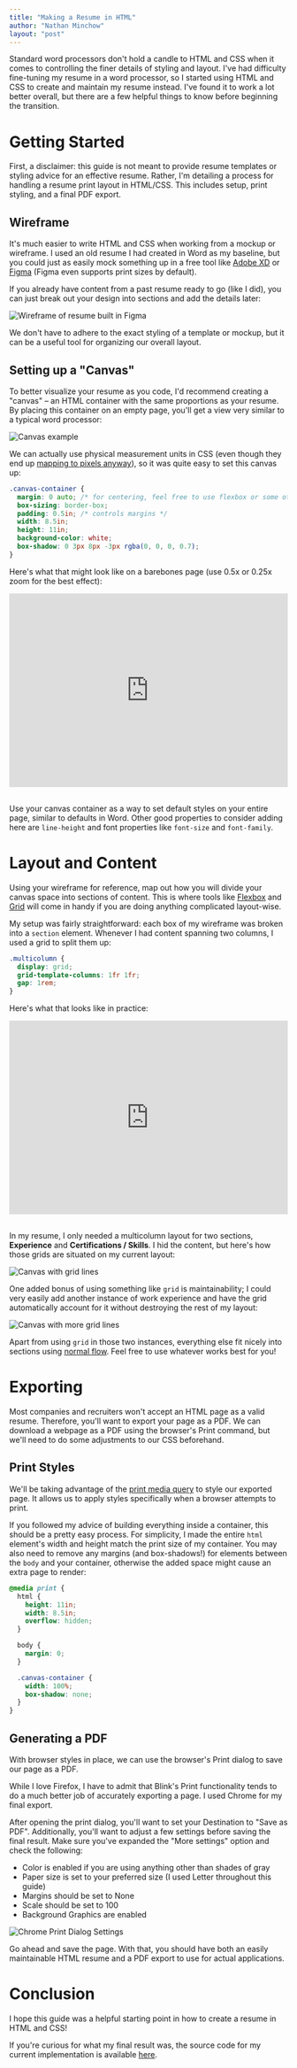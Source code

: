 ```yaml
---
title: "Making a Resume in HTML"
author: "Nathan Minchow"
layout: "post"
---
```


Standard word processors don't hold a candle to HTML and CSS when it comes to controlling the finer details of styling and layout. I've had difficulty fine-tuning my resume in a word processor, so I started using HTML and CSS to create and maintain my resume instead. I've found it to work a lot better overall, but there are a few helpful things to know before beginning the transition.

# Getting Started

First, a disclaimer: this guide is not meant to provide resume templates or styling advice for an effective resume. Rather, I'm detailing a process for handling a resume print layout in HTML/CSS. This includes setup, print styling, and a final PDF export.

## Wireframe

It's much easier to write HTML and CSS when working from a mockup or wireframe. I used an old resume I had created in Word as my baseline, but you could just as easily mock something up in a free tool like [Adobe XD](https://www.adobe.com/products/xd.html) or [Figma](https://www.figma.com/) (Figma even supports print sizes by default).

If you already have content from a past resume ready to go (like I did), you can just break out your design into sections and add the details later:

![Wireframe of resume built in Figma](../assets/2020-01-30-resume-redo/wireframe.png)

We don't have to adhere to the exact styling of a template or mockup, but it can be a useful tool for organizing our overall layout.

## Setting up a "Canvas"

To better visualize your resume as you code, I'd recommend creating a "canvas" – an HTML container with the same proportions as your resume. By placing this container on an empty page, you'll get a view very similar to a typical word processor:

![Canvas example](../assets/2020-01-30-resume-redo/canvas.png)

We can actually use physical measurement units in CSS (even though they end up [mapping to pixels anyway](https://css-tricks.com/the-lengths-of-css/)), so it was quite easy to set this canvas up:

```css
.canvas-container {
  margin: 0 auto; /* for centering, feel free to use flexbox or some other method*/
  box-sizing: border-box;
  padding: 0.5in; /* controls margins */
  width: 8.5in;
  height: 11in;
  background-color: white;
  box-shadow: 0 3px 8px -3px rgba(0, 0, 0, 0.7);
}
```

Here's what that might look like on a barebones page (use 0.5x or 0.25x zoom for the best effect):

<iframe height="350" style="width: 100%; margin-bottom: 1rem;" scrolling="no" title="Blank Document Canvas" src="https://codepen.io/nathanspenner/embed/wvBVWvr?height=348&theme-id=dark&default-tab=result" frameborder="no" allowtransparency="true" allowfullscreen="true">
  See the Pen <a href='https://codepen.io/nathanspenner/pen/wvBVWvr'>Blank Document Canvas</a> by Nathan Minchow
  (<a href='https://codepen.io/nathanspenner'>@nathanspenner</a>) on <a href='https://codepen.io'>CodePen</a>.
</iframe>

Use your canvas container as a way to set default styles on your entire page, similar to defaults in Word. Other good properties to consider adding here are `line-height` and font properties like `font-size` and `font-family`.

# Layout and Content

Using your wireframe for reference, map out how you will divide your canvas space into sections of content. This is where tools like [Flexbox](https://developer.mozilla.org/en-US/docs/Glossary/Grid) and [Grid](https://developer.mozilla.org/en-US/docs/Glossary/Grid) will come in handy if you are doing anything complicated layout-wise.

My setup was fairly straightforward: each box of my wireframe was broken into a `section` element. Whenever I had content spanning two columns, I used a grid to split them up:

```css
.multicolumn {
  display: grid;
  grid-template-columns: 1fr 1fr;
  gap: 1rem;
}
```

Here's what that looks like in practice:

<iframe height="350" style="width: 100%; margin-bottom: 1rem;" scrolling="no" title="Blank Document Canvas" src="https://codepen.io/nathanspenner/embed/povMyXK?height=371&theme-id=dark&default-tab=result" frameborder="no" allowtransparency="true" allowfullscreen="true">
  See the Pen <a href='https://codepen.io/nathanspenner/pen/povMyXK'>Blank Document Canvas</a> by Nathan Minchow
  (<a href='https://codepen.io/nathanspenner'>@nathanspenner</a>) on <a href='https://codepen.io'>CodePen</a>.
</iframe>

In my resume, I only needed a multicolumn layout for two sections, **Experience** and **Certifications / Skills**. I hid the content, but here's how those grids are situated on my current layout:

![Canvas with grid lines](../assets/2020-01-30-resume-redo/layout.png)

One added bonus of using something like `grid` is maintainability; I could very easily add another instance of work experience and have the grid automatically account for it without destroying the rest of my layout:

![Canvas with more grid lines](../assets/2020-01-30-resume-redo/layout-extra.png)

Apart from using `grid` in those two instances, everything else fit nicely into sections using [normal flow](https://developer.mozilla.org/en-US/docs/Learn/CSS/CSS_layout/Normal_Flow). Feel free to use whatever works best for you!

# Exporting

Most companies and recruiters won't accept an HTML page as a valid resume. Therefore, you'll want to export your page as a PDF. We can download a webpage as a PDF using the browser's Print command, but we'll need to do some adjustments to our CSS beforehand.

## Print Styles

We'll be taking advantage of the [print media query](https://developer.mozilla.org/en-US/docs/Web/CSS/@media) to style our exported page. It allows us to apply styles specifically when a browser attempts to print.

If you followed my advice of building everything inside a container, this should be a pretty easy process. For simplicity, I made the entire `html` element's width and height match the print size of my container. You may also need to remove any margins (and box-shadows!) for elements between the `body` and your container, otherwise the added space might cause an extra page to render:

```css
@media print {
  html {
    height: 11in;
    width: 8.5in;
    overflow: hidden;
  }

  body {
    margin: 0;
  }

  .canvas-container {
    width: 100%;
    box-shadow: none;
  }
}
```

## Generating a PDF

With browser styles in place, we can use the browser's Print dialog to save our page as a PDF.

While I love Firefox, I have to admit that Blink's Print functionality tends to do a much better job of accurately exporting a page. I used Chrome for my final export.

After opening the print dialog, you'll want to set your Destination to "Save as PDF". Additionally, you'll want to adjust a few settings before saving the final result. Make sure you've expanded the "More settings" option and check the following:

- Color is enabled if you are using anything other than shades of gray
- Paper size is set to your preferred size (I used Letter throughout this guide)
- Margins should be set to None
- Scale should be set to 100
- Background Graphics are enabled

![Chrome Print Dialog Settings](../assets/2020-01-30-resume-redo/print_dialog.png)

Go ahead and save the page. With that, you should have both an easily maintainable HTML resume and a PDF export to use for actual applications.

# Conclusion

I hope this guide was a helpful starting point in how to create a resume in HTML and CSS!

If you're curious for what my final result was, the source code for my current implementation is available [here](https://github.com/nspenner/portfolio/tree/master/pages/resume).
